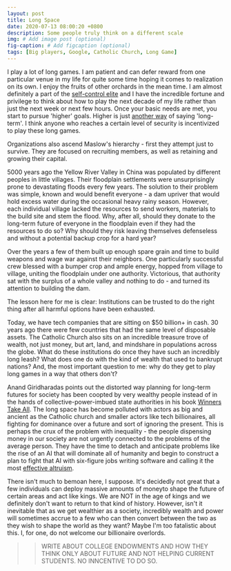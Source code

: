 ```yaml
---
layout: post
title: Long Space
date: 2020-07-13 08:00:20 +0800
description: Some people truly think on a different scale
img: # Add image post (optional)
fig-caption: # Add figcaption (optional)
tags: [Big players, Google, Catholic Church, Long Game]
---
```


I play a lot of long games. I am patient and can defer reward from one particular venue in my life for quite some time hoping it comes to realization on its own. I enjoy the fruits of other orchards in the mean time. I am almost definitely a part of the [self-control elite](http://induecourse.ca/what-do-libertarians-and-pedophiles-have-in-common/) and I have the incredible fortune and privilege to think about how to play the next decade of my life rather than just the next week or next few hours. Once your basic needs are met, you start to pursue 'higher' goals. Higher is just [another way](https://en.wikipedia.org/wiki/Maslow%27s_hierarchy_of_needs) of saying 'long-term'. I think anyone who reaches a certain level of security is incentivized to play  these long games.

Organizations also ascend Maslow's hierarchy - first they attempt just to survive. They are focused on recruiting members, as well as retaining and growing their capital.

5000 years ago the Yellow River Valley in China was populated by different peoples in little villages. Their floodplain settlements were unsurprisingly prone to devastating floods every few years. The solution to their problem was simple, known and would benefit everyone - a dam upriver that would hold excess water during the occasional heavy rainy season. However, each individual village lacked the resources to send workers, materials to the build site and stem the flood. Why, after all, should they donate to the long-term future of everyone in the floodplain even if they had the resources to do so? Why should they risk leaving themselves defenseless and without a potential backup crop for a hard year?

Over the years a few of them built up enough spare grain and time to build weapons and wage war against their neighbors. One particularly successful crew blessed with a bumper crop and ample energy, hopped from village to village, uniting the floodplain under one authority. Victorious, that authority sat with the surplus of a whole valley and nothing to do - and turned its attention to building the dam.

The lesson here for me is clear: Institutions can be trusted to do the right thing after all harmful options have been exhausted.

Today, we have tech companies that are sitting on $50 billion+ in cash. 30 years ago there were few countries that had the same level of disposable assets. The Catholic Church also sits on an incredible treasure trove of wealth, not just money, but art, land, and mindshare in populations across the globe. What do these institutions do once they have such an incredibly long leash? What does one do with the kind of wealth that used to bankrupt nations? And, the most important question to me: why do they get to play long games in a way that others don't?

Anand Giridharadas points out the distorted way planning for long-term futures for society has been coopted by very wealthy people instead of in the hands of collective-power-imbued state authorities in his book [Winners Take All](https://www.youtube.com/watch?v=H32z45o0WxA). The long space has become polluted with actors as big and ancient as the Catholic church and smaller actors like tech billionaires, all fighting for dominance over a future and sort of ignoring the present. This is perhaps the crux of the problem with inequality - the people dispensing money in our society are not urgently connected to the problems of the average person. They have the time to detach and anticipate problems like the rise of an AI that will dominate all of humanity and begin to construct a plan to fight that AI with six-figure jobs writing software and calling it the most [effective altruism](https://www.effectivealtruism.org/articles/ea-global-2018-how-sure-are-we-about-this-ai-stuff/).

There isn't much to bemoan here, I suppose. It's decidedly not great that a few individuals can deploy massive amounts of moneyto shape the future of certain areas and act like kings. We are NOT in the age of kings and we definitely don't want to return to that kind of history. However, isn't it inevitable that as we get wealthier as a society, incredibly wealth and power will sometimes accrue to a few who can then convert between the two as they wish to shape the world as they want? Maybe I'm too fatalistic about this. I, for one, do not welcome our billionaire overlords.

>>WRITE ABOUT COLLEGE ENDOWMENTS AND HOW THEY THINK ONLY ABOUT FUTURE AND NOT HELPING CURRENT STUDENTS. NO INNCENTIVE TO DO SO.
